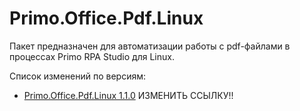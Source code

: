 # Primo.Office.Pdf.Linux

Пакет предназначен для автоматизации работы с pdf-файлами в процессах Primo RPA Studio для Linux. 

Cписок изменений по версиям:
* [Primo.Office.Pdf.Linux 1.1.0](https://docs.primo-rpa.ru/primo-rpa/release-notes/packages/linux/office-odfoxml/office-odfoxml-linux-1.2.4) ИЗМЕНИТЬ ССЫЛКУ!!
